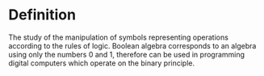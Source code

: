 # Definition

The study of the manipulation of symbols representing operations
according to the rules of logic. Boolean algebra corresponds to an
algebra using only the numbers 0 and 1, therefore can be used in
programming digital computers which operate on the binary principle.
